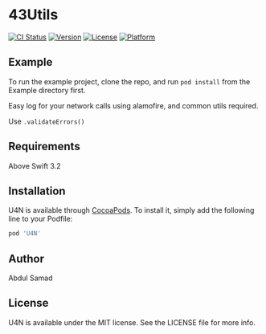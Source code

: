 # 43Utils

[![CI Status](https://img.shields.io/travis/samad5353/43Utils.svg?style=flat)](https://travis-ci.org/samad5353/43Utils)
[![Version](https://img.shields.io/cocoapods/v/43Utils.svg?style=flat)](https://cocoapods.org/pods/43Utils)
[![License](https://img.shields.io/cocoapods/l/43Utils.svg?style=flat)](https://cocoapods.org/pods/43Utils)
[![Platform](https://img.shields.io/cocoapods/p/43Utils.svg?style=flat)](https://cocoapods.org/pods/43Utils)

## Example

To run the example project, clone the repo, and run `pod install` from the Example directory first.

Easy log for your network calls using alamofire, and common utils required.

Use ```.validateErrors()``` 

## Requirements

Above Swift 3.2

## Installation

U4N is available through [CocoaPods](https://cocoapods.org). To install
it, simply add the following line to your Podfile:

```ruby
pod 'U4N'
```

## Author

Abdul Samad

## License

U4N is available under the MIT license. See the LICENSE file for more info.

